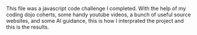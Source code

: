 This file was a javascript code challenge I completed. With the help of my coding dojo coherts, some handy youtube videos, a bunch of useful source websites, and some AI guidance, this is how I interprated the project and this is the results. 
